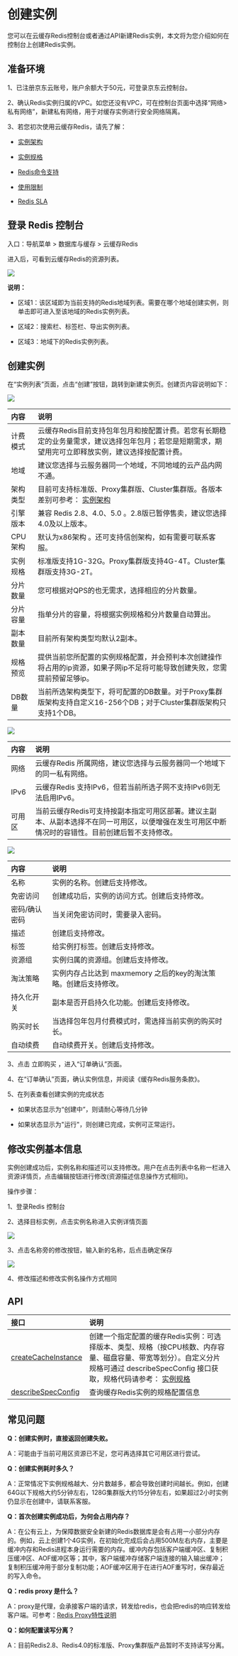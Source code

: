 # 创建实例

您可以在云缓存Redis控制台或者通过API新建Redis实例，本文将为您介绍如何在控制台上创建Redis实例。


##  准备环境

1、已注册京东云账号，账户余额大于50元，可登录京东云控制台。

2、确认Redis实例归属的VPC。如您还没有VPC，可在控制台页面中选择“网络> 私有网络”，新建私有网络，用于对缓存实例进行安全网络隔离。

3、若您初次使用云缓存Redis，请先了解：

-  [实例架构](../Introduction/Features.md)  

-  [实例规格](../Introduction/Specifications.md)  

-  [Redis命令支持](../Introduction/Command-Supported.md)  

-  [使用限制](../Introduction/Restrictions.md)   

-  [Redis SLA](https://docs.jdcloud.com/cn/product-service-agreement/caching-redis-service-level-agreement-sla)



## 登录 Redis 控制台

入口：导航菜单 > 数据库与缓存 >  云缓存Redis

进入后，可看到云缓存Redis的资源列表。

![](../../../../image/Redis/Create-Instance-1-1.png)

**说明：**

-   区域1：该区域即为当前支持的Redis地域列表。需要在哪个地域创建实例，则单击即可进入至该地域的Redis实例列表。

-   区域2：搜索栏、标签栏、导出实例列表。

-   区域3：地域下的Redis实例列表。


##  创建实例

在“实例列表”页面，点击“创建”按钮，跳转到新建实例页。创建页内容说明如下：

![](../../../../image/Redis/Create-Instance-5.png)

| 内容 | 说明  |  
|:--   |:-- |
| 计费模式    |  云缓存Redis目前支持包年包月和按配置计费。若您有长期稳定的业务量需求，建议选择包年包月；若您是短期需求，期望用完可立即释放实例，建议选择按配置计费。   |
| 地域        |   建议您选择与云服务器同一个地域，不同地域的云产品内网不通。   |
| 架构类型   |  目前可支持标准版、Proxy集群版、Cluster集群版。各版本差别可参考： [实例架构](../Introduction/Features.md)    |
| 引擎版本   |  兼容 Redis 2.8、4.0、5.0 。2.8版已暂停售卖，建议您选择4.0及以上版本。  |
| CPU架构    | 默认为x86架构 。还可支持信创架构，如有需要可联系客服。 |
| 实例规格    | 标准版支持1G-32G。Proxy集群版支持4G-4T。Cluster集群版支持3G-2T。 |
| 分片数量    | 您可根据对QPS的也无需求，选择相应的分片数量。 |
| 分片容量    | 指单分片的容量，将根据实例规格和分片数量自动算出。 |
| 副本数量    | 目前所有架构类型均默认2副本。 |
|规格预览     | 提供当前您所配置的实例规格配置，并会预判本次创建操作将占用的ip资源，如果子网ip不足将可能导致创建失败，您需提前预留足够ip。  |
| DB数量    | 当前所选架构类型下，将可配置的DB数量。对于Proxy集群版架构支持自定义16-256个DB；对于Cluster集群版架构只支持1个DB。 |

![](../../../../image/Redis/Create-Instance-6.png)

| 内容 | 说明  |  
|:--   |:-- |
| 网络   |   云缓存Redis 所属网络，建议您选择与云服务器同一个地域下的同一私有网络。 |
| IPv6   |  云缓存Redis 支持IPv6，但若当前所选子网不支持IPv6则无法启用IPv6。 |
| 可用区   |  当前云缓存Redis可支持按副本指定可用区部署。建议主副本、从副本选择不在同一可用区，以便增强在发生可用区中断情况时的容错性。目前创建后暂不支持修改。 |
     
![](../../../../image/Redis/Create-Instance-7.png)

| 内容 | 说明  |  
|:--   |:-- |
| 名称       |   实例的名称。创建后支持修改。 |
| 免密访问   |  创建成功后，实例的访问方式。创建后支持修改。  |
| 密码/确认密码   |  当关闭免密访问时，需要录入密码。 |
| 描述       |   创建后支持修改。 |     
| 标签       |   给实例打标签。创建后支持修改。  |     
| 资源组     |   实例归属的资源组。创建后支持修改。 |     
| 淘汰策略   |   实例内存占比达到 maxmemory 之后的key的淘汰策略。创建后支持修改。  |     
| 持久化开关 |   副本是否开启持久化功能。创建后支持修改。  |     
| 购买时长   |  当选择包年包月付费模式时，需选择当前实例的购买时长。  |     
| 自动续费   |   自动续费开关。创建后支持修改。  |     

3、点击 立即购买 ，进入“订单确认”页面。

4、在“订单确认”页面，确认实例信息，并阅读《缓存Redis服务条款》。

5、在列表查看创建实例的完成状态

-   如果状态显示为“创建中”，则请耐心等待几分钟

-   如果状态显示为"运行"，则创建已完成，实例可正常运行。



##  修改实例基本信息

实例创建成功后，实例名称和描述可以支持修改。用户在点击列表中名称一栏进入资源详情页，点击编辑按钮进行修改(资源描述信息操作方式相同)。

操作步骤：

  1、登录Redis 控制台

  2、选择目标实例，点击实例名称进入实例详情页面

![](../../../../image/Redis/Create-Instance-8.png)

  3、点击名称旁的修改按钮，输入新的名称，后点击确定保存

![](../../../../image/Redis/Create-Instance-9.png)

  4、修改描述和修改实例名操作方式相同

##  API

| 接口 | 说明  |  
|:--   |:-- |
| [createCacheInstance](http://docs.jdcloud.com/cn/jcs-for-redis/api/createcacheinstance?content=API)    |  创建一个指定配置的缓存Redis实例：可选择版本、类型、规格（按CPU核数、内存容量、磁盘容量、带宽等划分）。自定义分片规格可通过 describeSpecConfig  接口获取，规格代码请参考： [实例规格](../Introduction/Specifications.md)    |
| [describeSpecConfig](http://docs.jdcloud.com/cn/jcs-for-redis/api/describespecconfig?content=API)  | 查询缓存Redis实例的规格配置信息 |







##  常见问题

**Q：创建实例时，直接返回创建失败。**

A：可能由于当前可用区资源已不足，您可再选择其它可用区进行尝试。

**Q：创建实例耗时多久？**

A：正常情况下实例规格越大、分片数越多，都会导致创建时间越长。例如，创建64G以下规格大约5分钟左右，128G集群版大约15分钟左右，如果超过2小时实例仍显示在创建中，请联系客服。

**Q：首次创建实例成功后，为何会占用内存？**

A：在公有云上，为保障数据安全新建的Redis数据库是会有占用一小部分内存的。例如，云上创建1个4G实例，在初始化完成后会占用500M左右内存，主要是缓冲内存和Redis进程本身运行需要的内存。缓冲内存包括客户端缓冲区、复制积压缓冲区、AOF缓冲区等；其中，客户端缓冲存储客户端连接的输入输出缓冲；复制积压缓冲用于部分复制功能；AOF缓冲区用于在进行AOF重写时，保存最近的写入命令。

**Q：redis proxy 是什么？**

A：proxy是代理，会承接客户端的请求，转发给redis，也会把redis的响应转发给客户端。可参考：[Redis Proxy特性说明](Proxy-Info.md)

**Q：如何配置读写分离？**

A：目前Redis2.8、Redis4.0的标准版、Proxy集群版产品暂时不支持读写分离。


